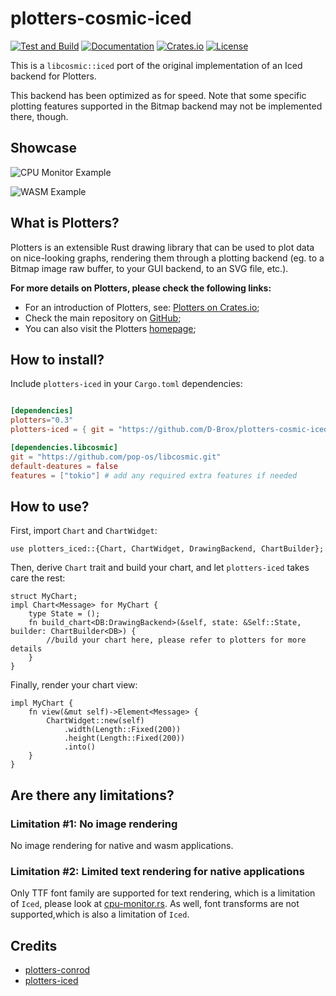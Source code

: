 # plotters-cosmic-iced
[![Test and Build](https://github.com/D-Brox/plotters-cosmic-iced/actions/workflows/test.yml/badge.svg)](https://github.com/D-Brox/plotters-cosmic-iced/actions/workflows/test.yml/badge.svg)
[![Documentation](https://docs.rs/plotters-iced/badge.svg)](https://docs.rs/plotters-iced)
[![Crates.io](https://img.shields.io/crates/v/plotters-iced.svg)](https://crates.io/crates/plotters-iced)
[![License](https://img.shields.io/crates/l/plotters-iced.svg)](https://github.com/joylei/plotters-iced/blob/master/LICENSE)

This is a `libcosmic::iced` port of the original implementation of an Iced backend for Plotters.

This backend has been optimized as for speed. Note that some specific plotting features supported in the Bitmap backend may not be implemented there, though.

## Showcase

![CPU Monitor Example](./images/plotter_iced_demo.png)

![WASM Example](./images/split-chart-web.png)

## What is Plotters?

Plotters is an extensible Rust drawing library that can be used to plot data on nice-looking graphs, rendering them through a plotting backend (eg. to a Bitmap image raw buffer, to your GUI backend, to an SVG file, etc.).

**For more details on Plotters, please check the following links:**

- For an introduction of Plotters, see: [Plotters on Crates.io](https://crates.io/crates/plotters);
- Check the main repository on [GitHub](https://github.com/plotters-rs/plotters);
- You can also visit the Plotters [homepage](https://plotters-rs.github.io/);

## How to install?

Include `plotters-iced` in your `Cargo.toml` dependencies:

```toml

[dependencies]
plotters="0.3"
plotters-iced = { git = "https://github.com/D-Brox/plotters-cosmic-iced.git" }

[dependencies.libcosmic]
git = "https://github.com/pop-os/libcosmic.git"
default-deatures = false
features = ["tokio"] # add any required extra features if needed
```

## How to use?

First, import `Chart` and `ChartWidget`:

```rust,ignore
use plotters_iced::{Chart, ChartWidget, DrawingBackend, ChartBuilder};
```

Then, derive `Chart` trait and build your chart, and let `plotters-iced` takes care the rest:

```rust,ignore
struct MyChart;
impl Chart<Message> for MyChart {
    type State = ();
    fn build_chart<DB:DrawingBackend>(&self, state: &Self::State, builder: ChartBuilder<DB>) {
        //build your chart here, please refer to plotters for more details
    }
}
```

Finally, render your chart view:

```rust,ignore
impl MyChart {
    fn view(&mut self)->Element<Message> {
        ChartWidget::new(self)
            .width(Length::Fixed(200))
            .height(Length::Fixed(200))
            .into()
    }
}
```

## Are there any limitations?

### Limitation #1: No image rendering

No image rendering for native and wasm applications.

### Limitation #2: Limited text rendering for native applications

Only TTF font family are supported for text rendering, which is a limitation of `Iced`, please look at  [cpu-monitor.rs](./examples/cpu-monitor.rs). As well, font transforms are not supported,which is also a limitation of `Iced`.

## Credits

- [plotters-conrod](https://github.com/valeriansaliou/plotters-conrod)
- [plotters-iced](https://github.com/joylei/plotters-iced)
